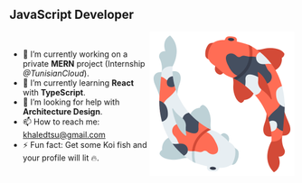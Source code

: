 ## JavaScript Developer

<img src="https://github.com/BangaFlow/BangaFlow/blob/master/images/koi_fish.png" align="right" width="256" height="256"/>

<br/>

- 🔭 I’m currently working on a private **MERN** project (Internship *@TunisianCloud*).
- 🌱 I’m currently learning **React** with **TypeScript**.
- 🤔 I’m looking for help with **Architecture Design**.
- 📫 How to reach me: khaledtsu@gmail.com
- ⚡ Fun fact: Get some Koi fish and your profile will lit 🔥.
